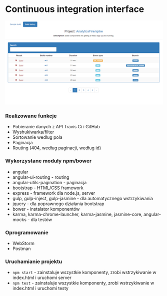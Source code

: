 # Continuous integration interface #

![Preview](preview.jpg?raw=true "Preview")

### Realizowane funkcje ###

* Pobieranie danych z API Travis Ci i GitHub
* Wyshukiwarka/filter
* Sortowanie według pola
* Paginacja
* Routing (404, według paginacji, według id)

### Wykorzystane moduły npm/bower ###

* angular
* angular-ui-routing - routing
* angular-utils-pagination - paginacja
* bootstrap - HTML/CSS framework
* express - framework dla node.js, server
* gulp, gulp-inject, gulp-jasmine - dla automatycznego wstrzykiwania
* jquery - dla poprawnego działania bootstrap
* bower - instalator komponentów
* karma, karma-chrome-launcher, karma-jasmine, jasmine-core, angular-mocks - dla testów

### Oprogramowanie ###

* WebStorm
* Postman

### Uruchamianie projektu ###

* `npm start` - zainstaluje wszystkie komponenty, zrobi wstrzykiwanie w index.html i uruchomi server
* `npm test` - zainstaluje wszystkie komponenty, zrobi wstrzykiwanie w index.html i uruchomi testy
